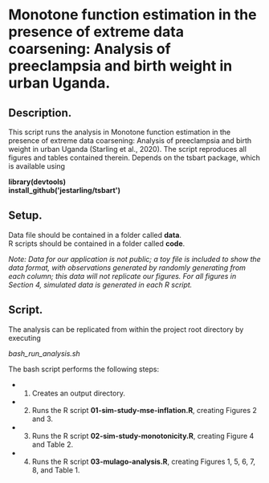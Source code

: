 # Monotone function estimation in the presence of extreme data coarsening: Analysis of preeclampsia and birth weight in urban Uganda.

## Description.
This script runs the analysis in Monotone function estimation in the presence of extreme data coarsening: Analysis of preeclampsia and birth weight in urban Uganda (Starling et al., 2020).  The script reproduces all figures and tables contained therein.  Depends on the tsbart package, which is available using

**library(devtools)**  
**install_github('jestarling/tsbart')**

## Setup.
Data file should be contained in a folder called **data**.  
R scripts should be contained in a folder called **code**.

_Note: Data for our application is not public; a toy file is included to show the data format,
with observations generated by randomly generating from each column; this data will not replicate our figures. For all figures in Section 4, simulated data is generated in each R script._

## Script.
The analysis can be replicated from within the project root directory by executing

*bash_run_analysis.sh*

The bash script performs the following steps:  
- 1. Creates an output directory.  
- 2. Runs the R script **01-sim-study-mse-inflation.R**, creating Figures 2 and 3.  
- 3. Runs the R script **02-sim-study-monotonicity.R**, creating Figure 4 and Table 2.  
- 4. Runs the R script **03-mulago-analysis.R**, creating Figures 1, 5, 6, 7, 8, and Table 1.  
